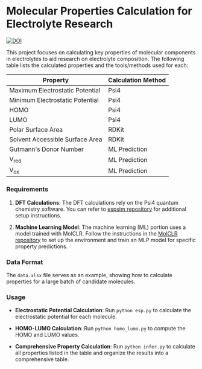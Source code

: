 # Molecular Properties Calculation for Electrolyte Research
[![DOI](https://zenodo.org/badge/DOI/10.5281/zenodo.14454309.svg)](https://doi.org/10.5281/zenodo.14454309)

This project focuses on calculating key properties of molecular components in electrolytes to aid research on electrolyte composition. The following table lists the calculated properties and the tools/methods used for each:

| Property                             | Calculation Method  |
|--------------------------------------|---------------------|
| Maximum Electrostatic Potential      | Psi4               |
| Minimum Electrostatic Potential      | Psi4               |
| HOMO                                 | Psi4               |
| LUMO                                 | Psi4               |
| Polar Surface Area                   | RDKit              |
| Solvent Accessible Surface Area      | RDKit              |
| Gutmann's Donor Number               | ML Prediction      |
| V<sub>red</sub>                      | ML Prediction      |
| V<sub>ox</sub>                       | ML Prediction      |

### Requirements

1. **DFT Calculations**: The DFT calculations rely on the Psi4 quantum chemistry software. You can refer to [espsim repository](https://github.com/hesther/espsim) for additional setup instructions.
  
2. **Machine Learning Model**: The machine learning (ML) portion uses a model trained with MolCLR. Follow the instructions in the [MolCLR repository](https://github.com/yuyangw/MolCLR/tree/master) to set up the environment and train an MLP model for specific property predictions.

### Data Format

The `data.xlsx` file serves as an example, showing how to calculate properties for a large batch of candidate molecules.

### Usage

- **Electrostatic Potential Calculation**: Run `python esp.py` to calculate the electrostatic potential for each molecule.
  
- **HOMO-LUMO Calculation**: Run `python homo_lumo.py` to compute the HOMO and LUMO values.

- **Comprehensive Property Calculation**: Run `python infer.py` to calculate all properties listed in the table and organize the results into a comprehensive table.
